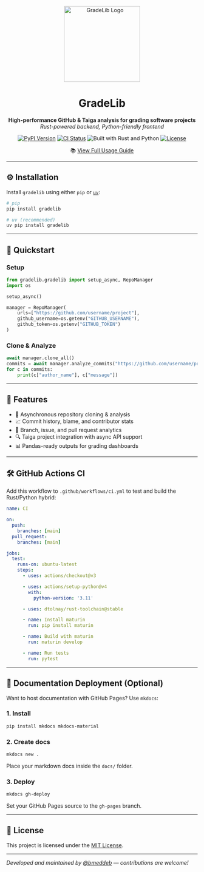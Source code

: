 
<p align="center">
  <img src="https://raw.githubusercontent.com/bmeddeb/gradelib/main/assets/logo.png" alt="GradeLib Logo" width="200"/>
</p>

<h1 align="center">GradeLib</h1>

<p align="center">
  <strong>High-performance GitHub & Taiga analysis for grading software projects</strong><br>
  <em>Rust-powered backend, Python-friendly frontend</em>
</p>

<p align="center">
  <a href="https://pypi.org/project/gradelib/"><img src="https://img.shields.io/pypi/v/gradelib.svg" alt="PyPI Version"></a>
  <a href="https://github.com/bmeddeb/gradelib/actions"><img src="https://github.com/bmeddeb/gradelib/actions/workflows/ci.yml/badge.svg" alt="CI Status"></a>
  <img src="https://img.shields.io/badge/Built%20with-Rust%20%26%20Python-orange.svg" alt="Built with Rust and Python">
  <a href="https://github.com/bmeddeb/gradelib/blob/main/LICENSE"><img src="https://img.shields.io/github/license/bmeddeb/gradelib" alt="License"></a>
</p>

<p align="center">
  📚 <a href="https://bmeddeb.github.io/gradelib/">View Full Usage Guide</a>
</p>

---

## ⚙️ Installation

Install `gradelib` using either `pip` or [`uv`](https://github.com/astral-sh/uv):

```bash
# pip
pip install gradelib

# uv (recommended)
uv pip install gradelib

```

---

## 🚀 Quickstart

### Setup

```python
from gradelib.gradelib import setup_async, RepoManager
import os

setup_async()

manager = RepoManager(
    urls=["https://github.com/username/project"],
    github_username=os.getenv("GITHUB_USERNAME"),
    github_token=os.getenv("GITHUB_TOKEN")
)
```

### Clone & Analyze

```python
await manager.clone_all()
commits = await manager.analyze_commits("https://github.com/username/project")
for c in commits:
    print(c["author_name"], c["message"])
```

---

## 🧠 Features

- 🚀 Asynchronous repository cloning & analysis
- 📈 Commit history, blame, and contributor stats
- 🌿 Branch, issue, and pull request analytics
- 🔍 Taiga project integration with async API support
- 📊 Pandas-ready outputs for grading dashboards

---

## 🛠 GitHub Actions CI

Add this workflow to `.github/workflows/ci.yml` to test and build the Rust/Python hybrid:

```yaml
name: CI

on:
  push:
    branches: [main]
  pull_request:
    branches: [main]

jobs:
  test:
    runs-on: ubuntu-latest
    steps:
      - uses: actions/checkout@v3

      - uses: actions/setup-python@v4
        with:
          python-version: '3.11'

      - uses: dtolnay/rust-toolchain@stable

      - name: Install maturin
        run: pip install maturin

      - name: Build with maturin
        run: maturin develop

      - name: Run tests
        run: pytest
```

---

## 📘 Documentation Deployment (Optional)

Want to host documentation with GitHub Pages? Use `mkdocs`:

### 1. Install

```bash
pip install mkdocs mkdocs-material
```

### 2. Create docs

```bash
mkdocs new .
```

Place your markdown docs inside the `docs/` folder.

### 3. Deploy

```bash
mkdocs gh-deploy
```

Set your GitHub Pages source to the `gh-pages` branch.

---

## 📄 License

This project is licensed under the [MIT License](https://github.com/bmeddeb/gradelib/blob/main/LICENSE).

---

_Developed and maintained by [@bmeddeb](https://github.com/bmeddeb) — contributions are welcome!_
```
